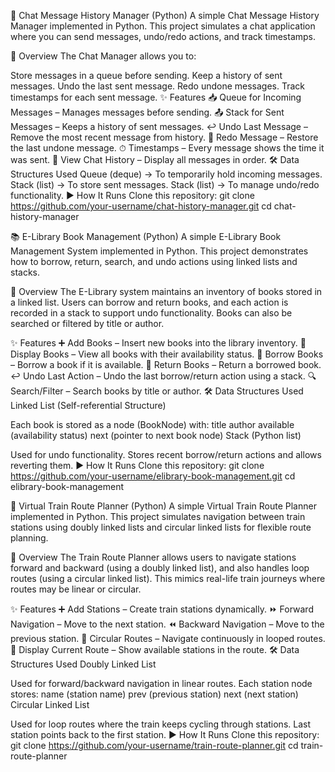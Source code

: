 💬 Chat Message History Manager (Python)
A simple Chat Message History Manager implemented in Python.
This project simulates a chat application where you can send messages, undo/redo actions, and track timestamps.

📌 Overview
The Chat Manager allows you to:

Store messages in a queue before sending.
Keep a history of sent messages.
Undo the last sent message.
Redo undone messages.
Track timestamps for each sent message.
✨ Features
📥 Queue for Incoming Messages – Manages messages before sending.
📤 Stack for Sent Messages – Keeps a history of sent messages.
↩️ Undo Last Message – Remove the most recent message from history.
🔁 Redo Message – Restore the last undone message.
⏱ Timestamps – Every message shows the time it was sent.
📜 View Chat History – Display all messages in order.
🛠 Data Structures Used
Queue (deque) → To temporarily hold incoming messages.
Stack (list) → To store sent messages.
Stack (list) → To manage undo/redo functionality.
▶️ How It Runs
Clone this repository:
git clone https://github.com/your-username/chat-history-manager.git
cd chat-history-manager



📚 E-Library Book Management (Python)
A simple E-Library Book Management System implemented in Python.
This project demonstrates how to borrow, return, search, and undo actions using linked lists and stacks.

📌 Overview
The E-Library system maintains an inventory of books stored in a linked list.
Users can borrow and return books, and each action is recorded in a stack to support undo functionality.
Books can also be searched or filtered by title or author.

✨ Features
➕ Add Books – Insert new books into the library inventory.
📖 Display Books – View all books with their availability status.
📕 Borrow Books – Borrow a book if it is available.
📗 Return Books – Return a borrowed book.
↩️ Undo Last Action – Undo the last borrow/return action using a stack.
🔍 Search/Filter – Search books by title or author.
🛠 Data Structures Used
Linked List (Self-referential Structure)

Each book is stored as a node (BookNode) with:
title
author
available (availability status)
next (pointer to next book node)
Stack (Python list)

Used for undo functionality.
Stores recent borrow/return actions and allows reverting them.
▶️ How It Runs
Clone this repository:
git clone https://github.com/your-username/elibrary-book-management.git
cd elibrary-book-management


🚆 Virtual Train Route Planner (Python)
A simple Virtual Train Route Planner implemented in Python.
This project simulates navigation between train stations using doubly linked lists and circular linked lists for flexible route planning.

📌 Overview
The Train Route Planner allows users to navigate stations forward and backward (using a doubly linked list), and also handles loop routes (using a circular linked list).
This mimics real-life train journeys where routes may be linear or circular.

✨ Features
➕ Add Stations – Create train stations dynamically.
⏩ Forward Navigation – Move to the next station.
⏪ Backward Navigation – Move to the previous station.
🔄 Circular Routes – Navigate continuously in looped routes.
📍 Display Current Route – Show available stations in the route.
🛠 Data Structures Used
Doubly Linked List

Used for forward/backward navigation in linear routes.
Each station node stores:
name (station name)
prev (previous station)
next (next station)
Circular Linked List

Used for loop routes where the train keeps cycling through stations.
Last station points back to the first station.
▶️ How It Runs
Clone this repository:
git clone https://github.com/your-username/train-route-planner.git
cd train-route-planner
